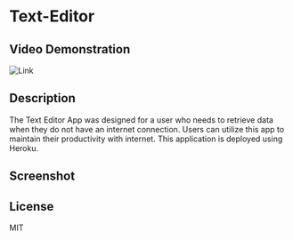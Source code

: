 # Text-Editor

## Video Demonstration
![Link]("")

## Description
The Text Editor App was designed for a user who needs to retrieve data when they do not have an internet connection. Users can utilize this app to maintain their productivity with internet. This application is deployed using Heroku. 

## Screenshot 



## License
MIT